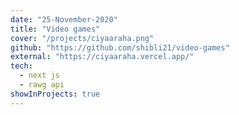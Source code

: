 ```yaml
---
date: "25-November-2020"
title: "Video games"
cover: "/projects/ciyaaraha.png"
github: "https://github.com/shibli21/video-games"
external: "https://ciyaaraha.vercel.app/"
tech:
  - next js
  - rawg api
showInProjects: true
---
```

